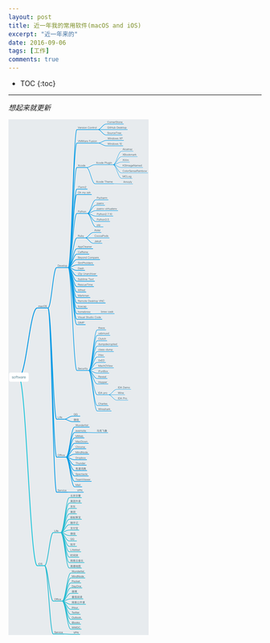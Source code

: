 ```yaml
---
layout: post
title: 近一年我的常用软件(macOS and iOS)
excerpt: "近一年来的"
date: 2016-09-06
tags: [工作]
comments: true
---
```

 
* TOC
{:toc}
---
 
*想起来就更新*

![](/software.png)

